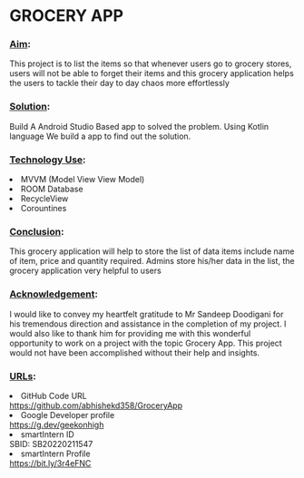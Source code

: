 <h1>GROCERY APP</h1>

<h3><u>Aim</u>:</h3> This project is to list the items so that whenever users go to grocery stores, users will not be able to forget their items and this grocery application helps the users to tackle their day to day chaos more effortlessly


<h3><u>Solution</u>:</h3> Build A Android Studio Based app to solved the problem. Using Kotlin language We build a app to find out the solution.

<h3><u>Technology Use</u>:</h3>
<li>MVVM (Model View View Model)</li>
<li>ROOM Database</li>
<li>RecycleView</li>
<li>Corountines</li>


<h3><u>Conclusion</u>:</h3>
This grocery application will help to store the list of data items include name of item, price and quantity required. Admins store his/her data in the list, the grocery application very helpful to users

<h3><u>Acknowledgement</u>:</h3>
I would like to convey my heartfelt gratitude to Mr Sandeep Doodigani for his tremendous direction and assistance in the completion of my project. I would also like to thank him for providing me with this wonderful opportunity to work on a project with the topic Grocery App. This project would not have been accomplished without their help and insights.


<h3><u>URLs</u>:</h3>

<li>GitHub Code URL</li>
<a href="https://github.com/abhishekd358/GroceryApp">https://github.com/abhishekd358/GroceryApp</a>

<li>Google Developer profile</li> 
<a href="https://g.dev/geekonhigh">https://g.dev/geekonhigh</a>

<li>smartIntern ID</li>
SBID: SB20220211547

<li>smartIntern Profile</li>
 <a href="https://bit.ly/3r4eFNC">https://bit.ly/3r4eFNC</a>
